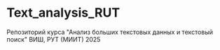 # Text_analysis_RUT
Репозиторий курса "Анализ больших текстовых данных и текстовый поиск" ВИШ, РУТ (МИИТ) 2025

